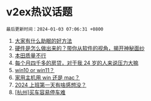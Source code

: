 # v2ex热议话题

`最后更新时间：2024-01-03 07:06:31 +0800`

1. [大家有什么助眠的好方法](https://www.v2ex.com/t/1005047)
1. [硬件是怎么做出来的？带你从软件的视角，揭开神秘面纱](https://www.v2ex.com/t/1005031)
1. [本田质量不行](https://www.v2ex.com/t/1005056)
1. [每个月四千多的房贷，对于我 24 岁的人来说压力大嘛](https://www.v2ex.com/t/1005153)
1. [win10 or win11？](https://www.v2ex.com/t/1005072)
1. [家用主机用 win 还是 mac？](https://www.v2ex.com/t/1005068)
1. [2024 上班第一天有啥感想没？](https://www.v2ex.com/t/1005080)
1. [[杭州]买车容易停车难](https://www.v2ex.com/t/1005156)

